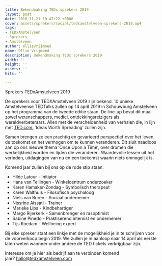 ```yaml
---
title: Bekendmaking TEDx sprekers 2019
layout: post
date: 2018-11-21 19:47:22 +0000
cover: assets/sprekers/social/tedxamstelveen-sprekers-2019.mp4
tags:
- TEDxAmstelveen
- Sprekers
- Amstelveen
author: ollievrijmoed
name: Ollie Vrijmoed
description: Bekendmaking TEDx sprekers 2019
width: ''
height: ''
assets: ''
hits: ''

---
```

Sprekers TEDxAmstelveen 2019

De sprekers voor TEDXAmstelveen 2019 zijn bekend. 10 unieke Amstelveense TEDTalks zullen op 14 april 2019 in Schouwburg Amstelveen op het programma van de tweede editie staan. De line-up bevat dit maal zowel wetenschappers, medici, ontdekkingsreizigers als wereldverbeteraars. Allen met de verscheidenheid van verhalen die, in lijn met [TED.com](http://ted.com/), ’Ideas Worth Spreading’ zullen zijn.

Samen brengen ze een prachtig en gevarieerd perspectief over het leven, de toekomst en het vermogen om te kunnen veranderen. Dit sluit naadloos aan op ons nieuwe thema ‘Once Upon a Time’, over dromen die werkelijkheid worden en tijden die veranderen. Waardevolle lessen uit het verleden, uitdagingen van nu en een toekomst waarin niets onmogelijk is.

Komend jaar zullen bij ons op de rode stip staan:

* Hilde Latour - Initiator
* Hans van Tellingen - Winkelcentrum onderzoeker
* Karen Hamaker-Zondag - Symbolisch therapeut
* Karen Walthuis - Filosofisch psycholoog
* Niels van Buren - Sociaal ondernemer
* Nissrine Aissati - Trainer
* Marieke Lips - Kindbehartiger
* Margo Rijerkerk - Samenbrenger en rasoptimist
* Sabine Pinedo - Praktiserend internist en ondernemer
* Tijs Koedam - Wellbeing expert

Bij elke spreker staat een linkje met de mogelijkheid je in te schrijven voor de voorverkoop begin 2019. We zullen je in aanloop naar 14 april als eerste laten weten wanneer onder andere de TED tickets verkrijgbaar zijn.

Interesse om je hier als bedrijf aan te verbinden komend jaar? [hallo@tedxamstelveen.com](mailto:hallo@tedxamstelveen.com)
